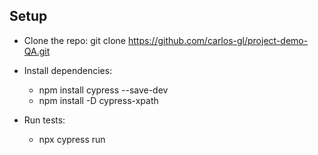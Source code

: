 ## Setup

* Clone the repo:
    git clone https://github.com/carlos-gl/project-demo-QA.git

* Install dependencies:
   - npm install cypress --save-dev
   - npm install -D cypress-xpath
  
* Run tests:
   - npx cypress run
    
